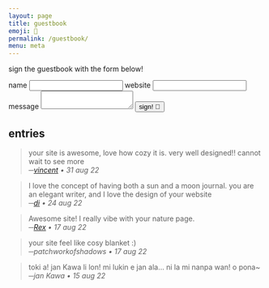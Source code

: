 ```yaml
---
layout: page
title: guestbook
emoji: 📘
permalink: /guestbook/
menu: meta
---
```

sign the guestbook with the form below!

<div class="guestbook" markdown="0">
<form action="https://riku.miso.town/submit?user_id=13&label=marzka.cafe:guestbook" method="POST">
<input type="hidden" name="redirect" value="{{ "/guestbook/signed" | absolute_url }}">
<label class="required" for="name">name</label>
<input type="text" name="name" id="name" autocomplete="off" required>
<label for="website">website</label>
<input type="text" name="website" id="website" autocomplete="off">
<label class="required" for="message">message</label>
<textarea name="message" id="message" autocomplete="off" required></textarea>
<button type="submit">sign! 💚</button>
</form>
</div>

## entries
> your site is awesome, love how cozy it is. very well designed!! cannot wait to see more<br>
> <span class="subtle">_─[vincent](https://vincentsdungeon.com) • 31 aug 22_</span>

> I love the concept of having both a sun and a moon journal. you are an elegant writer, and I love the design of your website<br>
> <span class="subtle">_─[di](https://delovely.neocities.org/) • 24 aug 22_</span>

> Awesome site! I really vibe with your nature page.<br>
> <span class="subtle">_─[Rex](https://the64thsanctum.net/) • 17 aug 22_</span>

> your site feel like cosy blanket :)<br>
> <span class="subtle">_─patchworkofshadows • 17 aug 22_</span>

> toki a! jan Kawa li lon! mi lukin e jan ala… ni la mi nanpa wan! o pona~<br>
> <span class="subtle">_─jan Kawa • 15 aug 22_</span>
